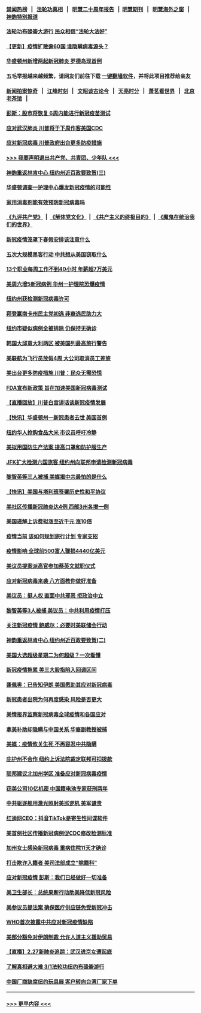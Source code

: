 #### [禁闻热榜](热点新闻.md?=0)  &nbsp;&nbsp;|&nbsp;&nbsp; [法轮功真相](https://github.com/gfw-breaker/truth/blob/master/README.md?=0) &nbsp;&nbsp;|&nbsp;&nbsp; [明慧二十周年报告](https://github.com/gfw-breaker/mh-reports/blob/master/README.md?=0) &nbsp;&nbsp;|&nbsp;&nbsp;[明慧期刊](https://github.com/gfw-breaker/mh-qikan) &nbsp;&nbsp;|&nbsp;&nbsp; [明慧海外之窗](https://github.com/gfw-breaker/mh-news/blob/master/README.md?=0) &nbsp;&nbsp;|&nbsp;&nbsp; [神韵特别报道](https://github.com/gfw-breaker/mh-news/blob/master/shenyun.md?=0)
#### [法轮功布碌崙大游行 民众相信“法轮大法好”](../pages/nsc412/n11907645.md?t=03021102) 
#### [【更新】疫情扩散逾60国 谁隐瞒病毒源头？](../pages/nsc412/n11890652.md?t=03021102) 
#### [华盛顿州新增两起新冠肺炎 罗德岛现首例](../pages/nsc412/n11907757.md?t=03021102) 
#### 五毛举报越来越频繁，请网友们前往下载 [一键翻墙软件](https://github.com/gfw-breaker/ssr-accounts)，并将此项目推荐给亲友
#### [新闻拍案惊奇](https://github.com/gfw-breaker/banned-news/blob/master/pages/link4.md) &nbsp;&nbsp;|&nbsp;&nbsp; [江峰时刻](https://github.com/gfw-breaker/banned-news/blob/master/pages/link4.md) &nbsp;&nbsp;|&nbsp;&nbsp; [文昭谈古论今](https://github.com/gfw-breaker/banned-news/blob/master/pages/link4.md) &nbsp;&nbsp;|&nbsp;&nbsp; [天亮时分](https://github.com/gfw-breaker/banned-news/blob/master/pages/link4.md) &nbsp;&nbsp;|&nbsp;&nbsp; [萧茗看世界](https://github.com/gfw-breaker/banned-news/blob/master/pages/link4.md) &nbsp;&nbsp;|&nbsp;&nbsp; [北京老茶馆](https://github.com/gfw-breaker/banned-news/blob/master/pages/link4.md) &nbsp;&nbsp;|&nbsp;&nbsp; 
#### [彭斯：股市将恢复 6周内能进行新冠疫苗测试](../pages/nsc412/n11907550.md?t=03021102) 
#### [应对武汉肺炎 川普将于下周作客美国CDC](../pages/nsc412/n11907493.md?t=03021102) 
#### [应对新冠病毒 川普政府出台更多防疫措施](../pages/nsc412/n11907354.md?t=03021102) 
#### [>>> 我要声明退出共产党、共青团、少年队 <<<](https://github.com/begood0513/goodnews/blob/master/quit/letter.md) 
#### [神韵重返林肯中心 纽约州近百政要致贺(三)](../pages/nsc412/n11904356.md?t=03021102) 
#### [华盛顿调查一护理中心爆发新冠疫情的可能性](../pages/nsc412/n11907230.md?t=03021102) 
#### [家用消毒剂能有效预防新冠病毒吗](../pages/nsc412/n11905553.md?t=03021102) 
#### [《九评共产党》](https://github.com/begood0513/9ping.md/blob/master/README.md) &nbsp;|&nbsp; [《解体党文化》](../../../../jtdwh.md/blob/master/README.md)  &nbsp;|&nbsp; [《共产主义的终极目的》](../../../../gczydzjmd.md/blob/master/README.md) &nbsp;|&nbsp; [《魔鬼在统治我们的世界》](../../../../mgztzwmdsj.md/blob/master/README.md) 
#### [新冠疫情笼罩下春假安排该注意什么](../pages/nsc412/n11906890.md?t=03021102) 
#### [五次大规模黑客行动 中共想从美国窃取什么](../pages/nsc412/n11899124.md?t=03021102) 
#### [13个职业每周工作不到40小时 年薪超7万美元](../pages/nsc412/n11893686.md?t=03021102) 
#### [美周六增5新冠病例 华州一护理院恐爆疫情](../pages/nsc412/n11905823.md?t=03021102) 
#### [纽约州获检测新冠病毒许可](../pages/nsc412/n11906069.md?t=03021102) 
#### [拜登赢南卡州民主党初选 非裔选民助力大](../pages/nsc412/n11905930.md?t=03021102) 
#### [纽约市疑似病例全被排除 仍保持无确诊](../pages/nsc412/n11906039.md?t=03021102) 
#### [韩国大邱意大利两区 被美国列最高旅行警告](../pages/nsc412/n11905944.md?t=03021102) 
#### [美联航为飞行员放假4周 大公司取消员工差旅](../pages/nsc412/n11905894.md?t=03021102) 
#### [美出台更多防疫措施 川普：民众无需恐慌](../pages/nsc412/n11905747.md?t=03021102) 
#### [FDA宣布新政策 旨在加速美国新冠病毒测试](../pages/nsc412/n11905693.md?t=03021102) 
#### [【直播回放】川普白宫讲话谈新冠疫情发展](../pages/nsc412/n11905588.md?t=03021102) 
#### [【快讯】华盛顿州一新冠患者去世 美国首例](../pages/nsc412/n11905571.md?t=03021102) 
#### [纽约华人抢购食品大米 市议员呼吁冷静](../pages/nsc412/n11904453.md?t=03021102) 
#### [美拟用国防生产法案 提高口罩和防护服生产](../pages/nsc412/n11905517.md?t=03021102) 
#### [JFK扩大检测六国旅客 纽约州向联邦申请检测新冠病毒](../pages/nsc412/n11905491.md?t=03021102) 
#### [黎智英等三人被捕 美媒揭中共最怕的是什么](../pages/nsc412/n11905316.md?t=03021102) 
#### [【快讯】美国与塔利班签署历史性和平协议](../pages/nsc412/n11905172.md?t=03021102) 
#### [美社区传播新冠肺炎达4例 西部3州各增一例](../pages/nsc412/n11904070.md?t=03021102) 
#### [美国递解上诉费拟涨至近千元  涨10倍](../pages/nsc412/n11904466.md?t=03021102) 
#### [疫情当前 该如何规划旅行计划 专家支招](../pages/nsc412/n11903865.md?t=03021102) 
#### [疫情影响 全球前500富人骤损4440亿美元](../pages/nsc412/n11904283.md?t=03021102) 
#### [美议员提案派高官参加蔡英文就职仪式](../pages/nsc412/n11904166.md?t=03021102) 
#### [应对新冠病毒来袭 八方面教你做好准备](../pages/nsc412/n11903736.md?t=03021102) 
#### [美议员：挺人权 直面中共邪恶 拒政治中立](../pages/nsc412/n11903790.md?t=03021102) 
#### [黎智英等3人被捕 美议员：中共利用疫情打压](../pages/nsc412/n11903768.md?t=03021102) 
#### [关注新冠疫情 鲍威尔：必要时美联储会行动](../pages/nsc412/n11903672.md?t=03021102) 
#### [神韵重返林肯中心 纽约州近百政要致贺(二)](../pages/nsc412/n11897500.md?t=03021102) 
#### [美国大选超级星期二为何超级？一次看懂](../pages/nsc412/n11903490.md?t=03021102) 
#### [新冠疫情拖累 美三大股指陷入回调区间](../pages/nsc412/n11903211.md?t=03021102) 
#### [蓬佩奥：已告知伊朗 美国愿助其应对新冠病毒](../pages/nsc412/n11903212.md?t=03021102) 
#### [新冠患者出院为何再度感染 风险是否更大](../pages/nsc412/n11903262.md?t=03021102) 
#### [美情报界监察新冠病毒全球疫情和各国应对](../pages/nsc412/n11903098.md?t=03021102) 
#### [拿美补助却隐瞒与中国关系 华裔副教授被捕](../pages/nsc412/n11901687.md?t=03021102) 
#### [美媒：疫情攸关生死 不再容忍中共隐瞒](../pages/nsc412/n11901694.md?t=03021102) 
#### [庇护州不合作  纽约上诉法院裁定联邦可扣拨款](../pages/nsc412/n11902238.md?t=03021102) 
#### [联邦建议北加州学区 准备应对新冠病毒疫情](../pages/nsc412/n11902448.md?t=03021102) 
#### [窃美公司10亿机密 中国籍电池专家获刑两年](../pages/nsc412/n11901996.md?t=03021102) 
#### [中共驱逐舰用激光照射美巡逻机 美军谴责](../pages/nsc412/n11901964.md?t=03021102) 
#### [红迪网CEO：抖音TikTok是寄生性间谍软件](../pages/nsc412/n11901675.md?t=03021102) 
#### [美首例社区传播新冠病例促CDC修改检测标准](../pages/nsc412/n11901490.md?t=03021102) 
#### [加州女士感染新冠病毒 重病住院11天才确诊](../pages/nsc412/n11901246.md?t=03021102) 
#### [打击欺诈入籍者 美司法部成立“除籍科”](../pages/nsc412/n11901364.md?t=03021102) 
#### [应对新冠疫情 彭斯：我们已经做好一切准备](../pages/nsc412/n11901268.md?t=03021102) 
#### [美卫生部长：总统果断行动助美降低新冠风险](../pages/nsc412/n11900906.md?t=03021102) 
#### [美参议员提法案 确保医疗供应链免受新冠冲击](../pages/nsc412/n11901144.md?t=03021102) 
#### [WHO首次披露中共应对新冠疫情缺陷](../pages/nsc412/n11900978.md?t=03021102) 
#### [美部分豁免对伊朗制裁 允许人道主义援助贸易](../pages/nsc412/n11900859.md?t=03021102) 
#### [【直播】2.27新肺炎追踪：武汉进京女遭起底](../pages/nsc412/n11900415.md?t=03021102) 
#### [了解真相避大难 3/1法轮功纽约布碌崙游行](../pages/nsc412/n11899501.md?t=03021102) 
#### [中国厂商缺席纽约玩具展  客户转向台湾厂家下单](../pages/nsc412/n11899505.md?t=03021102) 

----
#### [ >>> 更早内容 <<< ](../indexes/nsc412-earlier.md)

